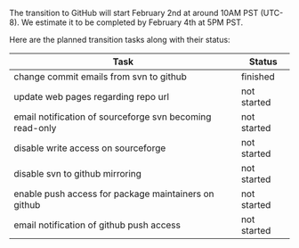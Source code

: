 
The transition to GitHub will start February 2nd at around 10AM PST
(UTC-8). We estimate it to be completed by February 4th at 5PM PST.

Here are the planned transition tasks along with their status:

| Task | Status |
| ---- | ------ |
| change commit emails from svn to github | finished |
| update web pages regarding repo url | not started |
| email notification of sourceforge svn becoming read-only | not started |
| disable write access on sourceforge | not started |
| disable svn to github mirroring | not started |
| enable push access for package maintainers on github | not started |
| email notification of github push access | not started |

